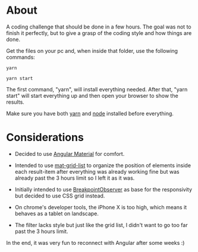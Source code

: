 # About
A coding challenge that should be done in a few hours.
The goal was not to finish it perfectly, but to give a grasp of the coding style and how things are done. 

Get the files on your pc and, when inside that folder, use the following commands:

```yarn```

```yarn start```

The first command, "yarn", will install everything needed. After that, "yarn start" will start everything up and then open your browser to show the results.

Make sure you have both [yarn](https://yarnpkg.com/lang/en/docs/install/#windows-stable) and [node](https://nodejs.org/en/download/) installed before everything.

# Considerations

- Decided to use [Angular Material](https://material.angular.io/) for comfort.

- Intended to use [mat-grid-list](https://material.angular.io/) to organize the position of elements inside each result-item after everything was already working fine but was already past the 3 hours limit so I left it as it was.

- Initially intended to use [BreakpointObserver](https://material.angular.io/cdk/layout/overview) as base for the responsivity but decided to use CSS grid instead.

- On chrome's developer tools, the iPhone X is too high, which means it behaves as a tablet on landscape.

- The filter lacks style but just like the grid list, I didn't want to go too far past the 3 hours limit.

In the end, it was very fun to reconnect with Angular after some weeks :)
